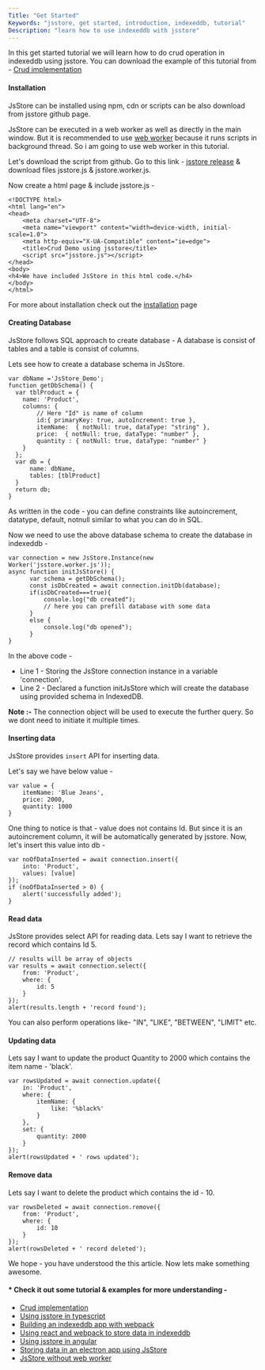 ```yaml
---
Title: "Get Started"
Keywords: "jsstore, get started, introduction, indexeddb, tutorial"
Description: "learn how to use indexeddb with jsstore"
---
```


In this get started tutorial we will learn how to do crud operation in indexeddb using jsstore. You can download the example of this tutorial from - [Crud implementation](https://github.com/ujjwalguptaofficial/JsStore/tree/master/examples/Simple%20Example)

#### Installation

JsStore can be installed using npm, cdn or scripts can be also download from jsstore github page. 

JsStore can be executed in a web worker as well as directly in the main window. But it is recommended to use [web worker](https://developer.mozilla.org/en-US/docs/Web/API/Web_Workers_API/Using_web_workers) because it runs scripts in background thread. So i am going to use web worker in this tutorial. 

Let's download the script from github. Go to this link - <a href="https://github.com/ujjwalguptaofficial/JsStore/releases/latest" target="_blank">jsstore release</a> & download files jsstore.js & jsstore.worker.js. 

Now create a html page & include jsstore.js - 

```
<!DOCTYPE html>
<html lang="en">
<head>
    <meta charset="UTF-8">
    <meta name="viewport" content="width=device-width, initial-scale=1.0">
    <meta http-equiv="X-UA-Compatible" content="ie=edge">
    <title>Crud Demo using jsstore</title>
    <script src="jsstore.js"></script>
</head>
<body>
<h4>We have included JsStore in this html code.</h4>
</body>
</html>

```

For more about installation check out the [installation](/tutorial/installation) page

#### Creating Database

JsStore follows SQL approach to create database - A database is consist of tables and a table is consist of columns.

Lets see how to create a database schema in JsStore.

```
var dbName ='JsStore_Demo';
function getDbSchema() {
  var tblProduct = {
    name: 'Product',
    columns: {
        // Here "Id" is name of column 
        id:{ primaryKey: true, autoIncrement: true },
        itemName:  { notNull: true, dataType: "string" },
        price:  { notNull: true, dataType: "number" },
        quantity : { notNull: true, dataType: "number" }
    }
  };
  var db = {
      name: dbName,
      tables: [tblProduct]
  }
  return db;
}
```
As written in the code - you can define constraints like autoincrement, datatype, default, notnull similar to what you can do in SQL.

Now we need to use the above database schema to create the database in indexeddb -

```
var connection = new JsStore.Instance(new Worker('jsstore.worker.js'));
async function initJsStore() {
      var schema = getDbSchema();
      const isDbCreated = await connection.initDb(database);
      if(isDbCreated===true){
          console.log("db created");
          // here you can prefill database with some data
      }
      else {
          console.log("db opened");
      }
}

```

In the above code -

* Line 1 - Storing the JsStore connection instance in a variable 'connection'.
* Line 2 - Declared a function initJsStore which will create the database using provided schema in IndexedDB. 


**Note :-** The connection object will be used to execute the further query. So we dont need to initiate it multiple times.

#### Inserting data

JsStore provides `insert` API for inserting data.

Let's say we have below value -

```
var value = {
    itemName: 'Blue Jeans',
    price: 2000,
    quantity: 1000
}
```
One thing to notice is that - value does not contains Id. But since it is an autoincrement column, it will be automatically generated by jsstore. Now, let's insert this value into db -  

```
var noOfDataInserted = await connection.insert({
    into: 'Product',
    values: [value]
});
if (noOfDataInserted > 0) {
    alert('successfully added');
}
```
  
#### Read data

JsStore provides select API for reading data. Lets say I want to retrieve the record which contains Id 5.

```
// results will be array of objects
var results = await connection.select({
    from: 'Product',
    where: {
        id: 5
    }
});
alert(results.length + 'record found');
```
You can also perform operations like- "IN", "LIKE", "BETWEEN", "LIMIT" etc.

#### Updating data

Lets say I want to update the product Quantity to 2000 which contains the item name - 'black'.

```
var rowsUpdated = await connection.update({ 
    in: 'Product',
    where: {
        itemName: {
            like: '%black%'
        }
    },
    set: {
        quantity: 2000
    }
});
alert(rowsUpdated + ' rows updated');
```

#### Remove data

Lets say I want to delete the product which contains the id - 10.

```
var rowsDeleted = await connection.remove({
    from: 'Product',
    where: {
        id: 10
    }
});
alert(rowsDeleted + ' record deleted');
```
    
We hope - you have understood the this article. Now lets make something awesome.

#### * Check it out some tutorial & examples for more understanding -

* [Crud implementation](https://github.com/ujjwalguptaofficial/JsStore/tree/master/examples/Simple%20Example)
* [Using jsstore in typescript](https://github.com/ujjwalguptaofficial/JsStore/tree/master/examples/TypeScript%20Example)
* [Building an indexeddb app with webpack](https://github.com/ujjwalguptaofficial/JsStore/tree/master/examples/webpack)
* [Using react and webpack to store data in indexeddb](https://github.com/ujjwalguptaofficial/JsStore/tree/master/examples/react)
* [Using jsstore in angular](https://github.com/ujjwalguptaofficial/JsStore/tree/master/examples/angular)
* [Storing data in an electron app using JsStore](https://github.com/ujjwalguptaofficial/JsStore/tree/master/examples/electron)
* [JsStore without web worker](https://github.com/ujjwalguptaofficial/JsStore/tree/master/examples/without%20web%20worker)


<style>
    iframe {
        height: 300px;
    }
</style>
